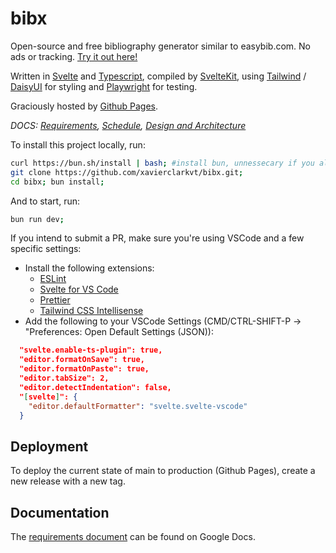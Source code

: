 # bibx
Open-source and free bibliography generator similar to easybib.com. No ads or tracking. [Try it out here!](https://bibx.io/)

Written in [Svelte](https://svelte.dev/) and [Typescript](https://www.typescriptlang.org/), compiled by [SvelteKit](https://kit.svelte.dev/), using [Tailwind](https://tailwindcss.com/) / [DaisyUI](https://daisyui.com/) for styling and [Playwright](https://playwright.dev/) for testing. 

Graciously hosted by [Github Pages](https://pages.github.com/).

*DOCS: [Requirements](docs/requirements.md), [Schedule](docs/schedule.md), [Design and Architecture](docs/design_architecture.md)*  

To install this project locally, run:
```bash
curl https://bun.sh/install | bash; #install bun, unnessecary if you already have it
git clone https://github.com/xavierclarkvt/bibx.git;
cd bibx; bun install;
```

And to start, run:
```bash
bun run dev;
```

If you intend to submit a PR, make sure you're using VSCode and a few specific settings:
- Install the following extensions:
  - [ESLint](https://marketplace.visualstudio.com/items?itemName=dbaeumer.vscode-eslint)
  - [Svelte for VS Code](https://marketplace.visualstudio.com/items?itemName=svelte.svelte-vscode)
  - [Prettier](https://marketplace.visualstudio.com/items?itemName=esbenp.prettier-vscode)
  - [Tailwind CSS Intellisense](https://marketplace.visualstudio.com/items?itemName=bradlc.vscode-tailwindcss)
- Add the following to your VSCode Settings (CMD/CTRL-SHIFT-P -> "Preferences: Open Default Settings (JSON)):
```json
  "svelte.enable-ts-plugin": true,
  "editor.formatOnSave": true,
  "editor.formatOnPaste": true,
  "editor.tabSize": 2,
  "editor.detectIndentation": false,
  "[svelte]": {
    "editor.defaultFormatter": "svelte.svelte-vscode"
  }
```

## Deployment

To deploy the current state of main to production (Github Pages), create a new release with a new tag.

## Documentation

The [requirements
document](https://docs.google.com/document/d/1m9iOBkTJcjZGzNcwgci2D1Ya9BA18stAgnv5KA_SMa8/edit?invite=CPjlubgE)
can be found on Google Docs.
